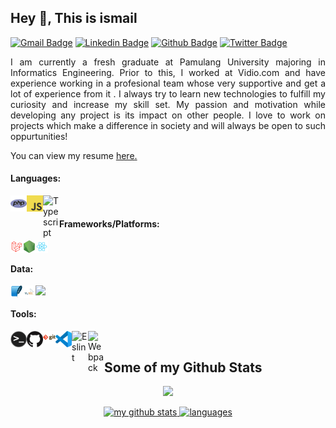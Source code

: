 ## Hey 👋, This is ismail
[![Gmail Badge](https://img.shields.io/badge/-ismailidn1@gmail.com-c14438?style=flat&logo=Gmail&logoColor=white&link=mailto:ismailidn1@gmail.com)](mailto:ismailidn1@gmail.com) 
[![Linkedin Badge](https://img.shields.io/badge/-ismailidn1-0072b1?style=flat&logo=Linkedin&logoColor=white&link=https://www.linkedin.com/in/ismailidn1/)](https://www.linkedin.com/in/ismailidn1/) [![Github Badge](https://img.shields.io/badge/-mail21-grey?style=flat&logo=github&logoColor=white&link=https://github.com/mail21/)](https://www.github.com/mail21/) [![Twitter Badge](https://img.shields.io/badge/-ismailidn1-00acee?style=flat&logo=twitter&logoColor=white&link=https://twitter.com/ismailidn1/)](https://www.twitter.com/ismailidn1/) 

<p align='justify'>I am currently a fresh graduate at Pamulang University majoring in Informatics Engineering.
Prior to this, I worked at Vidio.com and have experience working in a profesional team whose very supportive and get a lot of experience from it . I always try to learn new technologies to fulfill my curiosity and increase my skill set. My passion and motivation while developing any project is its impact on other people. I love to work on projects which make a difference in society and will always be open to such oppurtunities!

</p><p align='left'> You can view my resume <a href='https://drive.google.com/file/d/1qUwPr-r1wYC6hti-OWW0BomAXXMy8naC/view?usp=sharing' target=_blank><u>here</u>.</a></p>


#### Languages:
<img align="left" alt="PHP" width="26px" src="https://raw.githubusercontent.com/github/explore/80688e429a7d4ef2fca1e82350fe8e3517d3494d/topics/php/php.png" />
<img align="left" alt="JavaScript" width="26px" src="https://raw.githubusercontent.com/github/explore/80688e429a7d4ef2fca1e82350fe8e3517d3494d/topics/javascript/javascript.png" />
<img align="left" alt="Typescript" width="26px" src="https://user-images.githubusercontent.com/57714294/149643016-81d66905-2bea-4354-a90a-e0ff40d5fd44.png" />
<br/>  

#### Frameworks/Platforms:
<img align="left" height="20" src="https://raw.githubusercontent.com/github/explore/80688e429a7d4ef2fca1e82350fe8e3517d3494d/topics/laravel/laravel.png">
<img align="left" height="20" src="https://raw.githubusercontent.com/github/explore/80688e429a7d4ef2fca1e82350fe8e3517d3494d/topics/nodejs/nodejs.png">
<img align="left" height="20" src="https://raw.githubusercontent.com/github/explore/80688e429a7d4ef2fca1e82350fe8e3517d3494d/topics/react/react.png">  
<br/> 

#### Data: 
<img align="left" height="20" src="https://raw.githubusercontent.com/github/explore/2d218e3aa252dc90eef269b34eeec1fbd15dc07e/topics/sqlite/sqlite.png">
<img align="left" height="20" src="https://raw.githubusercontent.com/github/explore/80688e429a7d4ef2fca1e82350fe8e3517d3494d/topics/mysql/mysql.png">  
<img align="left" height="20" src="https://user-images.githubusercontent.com/57714294/149643040-8594f617-fca0-48ba-a090-ad57c2ae33b5.png">  
<br />

#### Tools:
<img align="left" alt="Terminal" width="26px" src="https://raw.githubusercontent.com/github/explore/80688e429a7d4ef2fca1e82350fe8e3517d3494d/topics/terminal/terminal.png" />
<img align="left" alt="GitHub" width="26px" src="https://raw.githubusercontent.com/github/explore/78df643247d429f6cc873026c0622819ad797942/topics/github/github.png" />
<img align="left" height="20" src="https://raw.githubusercontent.com/github/explore/80688e429a7d4ef2fca1e82350fe8e3517d3494d/topics/git/git.png">
<img align="left" alt="Visual Studio Code" width="26px" src="https://raw.githubusercontent.com/github/explore/78df643247d429f6cc873026c0622819ad797942/topics/visual-studio-code/visual-studio-code.png" />
<img align="left" alt="Eslint" width="26px" src="https://user-images.githubusercontent.com/57714294/149643081-ce0f8474-8696-4093-b919-ee4ce1445b9a.png" />
<img align="left" alt="Webpack" width="26px" src="https://user-images.githubusercontent.com/57714294/149643094-8007ca3d-f587-47c2-9dfa-c8ac516599cb.png" />
<br/ >

## Some of my Github Stats      
      
<!-- thropy -->
<a href="https://mail21.github.io">
    <p align="center">
        <img src="https://github-profile-trophy.vercel.app/?username=mail21&column=7"/>
    </p>
</a>

<!-- status codes -->
<a align="center" href="https://mail21.github.io">
    <p align="center">
      <img src="https://github-readme-stats.vercel.app/api?username=mail21&show_icons=true&include_all_commits=true" alt="my github stats" width="420"/>&nbsp;<img src="https://github-readme-stats.vercel.app/api/top-langs/?username=mail21&hide=css,tsql,blade,%20jupyter+notebook&langs_count=10&layout=compact" alt="languages" height="165">
    </p>
</a>

